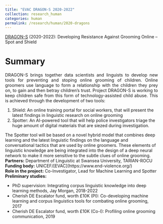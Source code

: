 ```yaml
---
title: "EVAC DRAGON-S 2020-2022"
collection: research_human
categories: human
permalink: /research/human/2020-dragons
---
```


[DRAGON-S](https://www.swansea.ac.uk/project-dragon-s/) (2020-2022): Developing Resistance Against Grooming Online – Spot and Shield

Summary 
======
<div style="text-align: justify"> 
DRAGON-S brings together data scientists and linguists to develop new tools for preventing and stoping online grooming of children.
Online groomers use language to form a relationship with the children they prey on, to gain and then betray children’s trust.
Project DRAGON-S is working to keep children safe from this form of technology-assisted child abuse.
This is achieved through the development of two tools:
</div>
<ol>
<li>Shield: An online training portal for social workers, that will present the latest findings in linguistic research on online grooming</li>
<li>Spotter: An AI-powered tool that will help police investigators triage the huge amount of digital materials that are siezed during investigation.</li>
</ol>

<div>
The Spotter tool will be based on a novel hybrid model that combines deep learning and the latest linguistic findings
on the language and conversational tactics that are used by online groomers.
These elements of linguistic knowledge are being integrated into the design of a deep neural network
to make it more sensitive to the subtle clues of online grooming.
</div>

<div style="text-align: justify">
<strong> Partners:</strong>  Department of Linguistic at Swansea University, TARIAN-ROCU
</div>
<div style="text-align: justify">
<strong> Funding body:</strong>  UNICEF/[EVAC](https://www.end-violence.org/)
</div>

<div style="text-align: justify">
<strong> Role in the project:</strong>  Co-Investigator, Lead for Machine Learning and Spotter
</div>

<div style="text-align: justify">
<strong> Preliminary studies:</strong>
</div>
<ul>
  <li>PhD supervision: Integrating corpus linguistic knowledge into deep learning methods, Jay Morgan, 2018-2022</li>
  <li>Cherish DE Escalator fund, worth £10K (PI): Co-developing machine learning and corpus linguistics tools for combating online grooming, 2017</li>
  <li>Cherish DE Escalator fund, worth £10K (Co-I): Profiling online grooming communication, 2019</li>
</ul>
